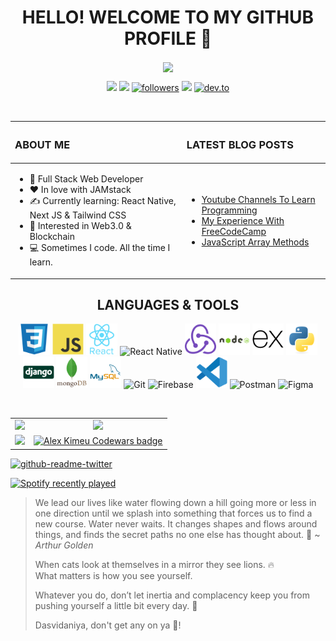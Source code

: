 <h1 align="center">HELLO! WELCOME TO MY GITHUB PROFILE 👋</h1>
<p align="center">
<img align="center" src="https://media-exp1.licdn.com/dms/image/C4D16AQGAd2DB2ZVtRg/profile-displaybackgroundimage-shrink_200_800/0/1636389878253?e=1643241600&v=beta&t=bxprU5H0r_93fME9qF25-WdUfp5GYE45UIubLA7gAdc">
</p>
<p align="center">
<a href="https://www.facebook.com/alex.kimeu.798"><img src="https://img.shields.io/badge/Facebook-1877F2?style=for-the-badge&logo=facebook&logoColor=white"></a>
<a href="https://www.instagram.com/alekskimeu/"><img src="https://img.shields.io/badge/instagram-%23E4405F.svg?&style=for-the-badge&logo=instagram&logoColor=white"></a>
<a href="https://twitter.com/alekskimeu"><img alt="followers" title="Follow me on Twitter" src="https://img.shields.io/badge/Twitter-1DA1F2?style=for-the-badge&logo=twitter&logoColor=white"/></a>
<a href="https://www.linkedin.com/in/alexkimeu/"><img src="https://img.shields.io/badge/linkedin-%230077B5.svg?&style=for-the-badge&logo=linkedin&logoColor=white"></a>
<a href="https://byte.hashnode.dev/"><img alt="dev.to" title="My Hahnode Blog" src="https://img.shields.io/badge/hashnode-0A0A0A?style=for-the-badge&logo=hashnode&logoColor=white"/></a>
</p>

<br>

<table align="center">
<tr>
<thead>
<th><h3 align="left">ABOUT ME</h3></th>
<th><h3 align="left">LATEST BLOG POSTS</h3></th>
</thead>
</tr>
<tr>
<td>
<ul>    
<li>💼 Full Stack Web Developer</li>
<li>❤️ In love with JAMstack</li>
<li>✍️ Currently learning: React Native, Next JS & Tailwind CSS</li>
<li>🤞 Interested in Web3.0 & Blockchain</li>
<li>💻 Sometimes I code. All the time I learn.</li>
</ul>
</td>
<td>

<!-- HASHNODE:START -->
- [Youtube Channels To Learn Programming](https://byte.hashnode.dev/youtube-channels-to-learn-programming)
- [My Experience With FreeCodeCamp](https://byte.hashnode.dev/my-experience-with-freecodecamp)
- [JavaScript Array Methods](https://byte.hashnode.dev/javascript-array-methods)
<!-- HASHNODE:END -->

</td>
</tr>
</table>
<h2 align="center">LANGUAGES & TOOLS</h2>
<p align="center">
    <img src="https://raw.githubusercontent.com/devicons/devicon/master/icons/css3/css3-original.svg" alt="CSS3" width="50" height="50"/>
    <img src="https://raw.githubusercontent.com/devicons/devicon/master/icons/javascript/javascript-original.svg" alt="JavaScript" width="50" height="50"/>
    <img src="https://raw.githubusercontent.com/devicons/devicon/master/icons/react/react-original-wordmark.svg" alt="React" width="50" height="50"/>
    <img src="https://reactnative.dev/img/header_logo.svg" alt="React Native" width="50" height="50"/>
    <img src="https://raw.githubusercontent.com/devicons/devicon/master/icons/redux/redux-original.svg" alt="Redux" width="50" height="50"/>
    <img src="https://raw.githubusercontent.com/devicons/devicon/master/icons/nodejs/nodejs-original-wordmark.svg" alt="Node Js" width="50" height="50"/>
    <img src="https://raw.githubusercontent.com/devicons/devicon/master/icons/express/express-original.svg" alt="Express JS" width="50" height="50"/>    
    <img src="https://raw.githubusercontent.com/devicons/devicon/master/icons/python/python-original.svg" alt="Python" width="50" height="50"/>
    <img src="https://raw.githubusercontent.com/devicons/devicon/master/icons/django/django-original.svg" alt="Django" width="50" height="50"/>
    <img src="https://raw.githubusercontent.com/devicons/devicon/master/icons/mongodb/mongodb-original-wordmark.svg" alt="MongoDB" width="50" height="50"/>
    <img src="https://raw.githubusercontent.com/devicons/devicon/master/icons/mysql/mysql-original-wordmark.svg" alt="MySQL" width="50" height="50"/>
    <img src="https://www.vectorlogo.zone/logos/git-scm/git-scm-icon.svg" alt="Git" width="50" height="50"/> 
    <img src="https://www.vectorlogo.zone/logos/firebase/firebase-icon.svg" alt="Firebase" width="50" height="50"/>
    <img src="https://raw.githubusercontent.com/devicons/devicon/master/icons/vscode/vscode-original.svg" alt="VS Code" width="50" height="50"/>
    <img src="https://www.vectorlogo.zone/logos/getpostman/getpostman-icon.svg" alt="Postman" width="50" height="50"/>
    <img src="https://www.vectorlogo.zone/logos/figma/figma-icon.svg" alt="Figma" width="50" height="50"/>
</p>

<br>

<table align="center" width="100%">
  <tr>
    <td align="center">
          <img width="120%" src="https://github-readme-stats.vercel.app/api?username=alekskimeu&count_private=true&theme=radical&show_icons=true" />
    </td>
    <td align="center">
    <img src="https://github-readme-stats.vercel.app/api/top-langs/?username=alekskimeu&layout=compact&title_color=007bff&text_color=e7e7e7&icon_color=007bff&bg_color=171c28">
 </td>
  </tr>
  <tr>
    <td align="center">
        <img src="https://github-readme-streak-stats.herokuapp.com/?user=alekskimeu&theme=radical">
    </td>
    <td>
    <a href="https://www.codewars.com/users/alexkimeu" target="_blank">
        <img src="https://www.codewars.com/users/alexkimeu/badges/large?logo=false" alt="Alex Kimeu Codewars badge"/>
    </a>
    </td>
  </tr>
</table>

[![github-readme-twitter](https://github-readme-twitter.gazf.vercel.app/api?id=alekskimeu&layout=wide&theme=radical)](https://twitter.com/alekskimeu)

[![Spotify recently played](https://spotify-recently-played-readme.vercel.app/api?user=pynam5zumb7oi9d117qoftrzb&width=600&unique=true)](https://open.spotify.com/user/pynam5zumb7oi9d117qoftrzb)


>We lead our lives like water flowing down a hill going more or less in one direction
>until we splash into something that forces us to find a new course.
>Water never waits. It changes shapes and flows around things,
>and finds the secret paths no one else has thought about. 🚀
>~ *Arthur Golden*
>
> 
> When cats look at themselves in a mirror they see lions. 🔥 <br>
> What matters is how you see yourself.
>
>Whatever you do, don’t let inertia and complacency keep
>you from pushing yourself a little bit every day. 🚀
>
> 
> Dasvidaniya, don't get any on ya 🤞!